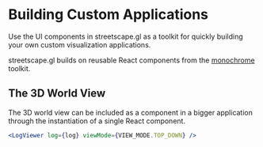 # Building Custom Applications

Use the UI components in streetscape.gl as a toolkit for quickly building your own custom
visualization applications.

streetscape.gl builds on reusable React components from the
[monochrome](https://github.com/uber-web/monochrome) toolkit.

## The 3D World View

The 3D world view can be included as a component in a bigger application through the instantiation
of a single React component.

```jsx
<LogViewer log={log} viewMode={VIEW_MODE.TOP_DOWN} />
```
